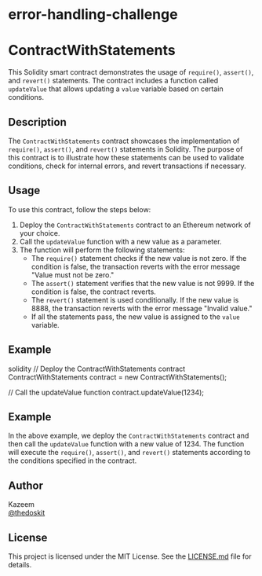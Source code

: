 # error-handling-challenge
# ContractWithStatements

This Solidity smart contract demonstrates the usage of `require()`, `assert()`, and `revert()` statements. The contract includes a function called `updateValue` that allows updating a `value` variable based on certain conditions.

## Description

The `ContractWithStatements` contract showcases the implementation of `require()`, `assert()`, and `revert()` statements in Solidity. The purpose of this contract is to illustrate how these statements can be used to validate conditions, check for internal errors, and revert transactions if necessary.

## Usage

To use this contract, follow the steps below:

1. Deploy the `ContractWithStatements` contract to an Ethereum network of your choice.
2. Call the `updateValue` function with a new value as a parameter.
3. The function will perform the following statements:
   - The `require()` statement checks if the new value is not zero. If the condition is false, the transaction reverts with the error message "Value must not be zero."
   - The `assert()` statement verifies that the new value is not 9999. If the condition is false, the contract reverts.
   - The `revert()` statement is used conditionally. If the new value is 8888, the transaction reverts with the error message "Invalid value."
   - If all the statements pass, the new value is assigned to the `value` variable.

## Example

solidity
// Deploy the ContractWithStatements contract
ContractWithStatements contract = new ContractWithStatements();

// Call the updateValue function
contract.updateValue(1234);


## Example

In the above example, we deploy the `ContractWithStatements` contract and then call the `updateValue` function with a new value of 1234. The function will execute the `require()`, `assert()`, and `revert()` statements according to the conditions specified in the contract.

## Author

Kazeem  
[@thedoskit](https://github.com/thedoskit)

## License

This project is licensed under the MIT License. See the [LICENSE.md](LICENSE.md) file for details.
